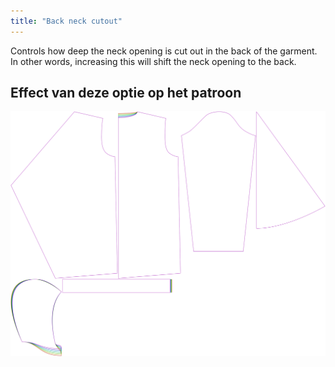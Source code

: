 ```yaml
---
title: "Back neck cutout"
---
```


Controls how deep the neck opening is cut out in the back of the garment. In other words, increasing this will shift the neck opening to the back.

## Effect van deze optie op het patroon

![This image shows the effect of this option by superimposing several variants that have a different value for this option](yuri_backneckcutout_sample.svg "Effect of this option on the pattern")
